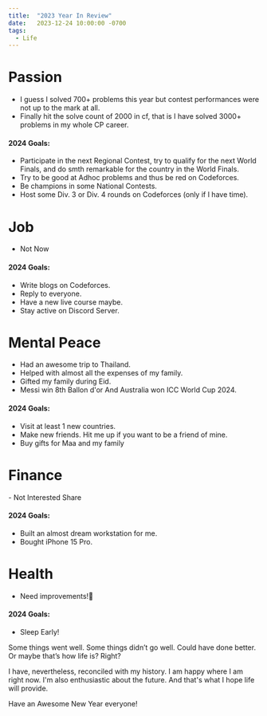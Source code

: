 ```yaml
---
title:  "2023 Year In Review"
date:   2023-12-24 10:00:00 -0700
tags:
  - Life
---
```




<h1>Passion</h1>

- I guess I solved 700+ problems this year but contest performances were not up to the mark at all.
- Finally hit the solve count of 2000 in cf, that is I have solved 3000+ problems in my whole CP career.

<h4>2024 Goals:</h4>

- Participate in the next Regional Contest, try to qualify for the next World Finals, and do smth remarkable for the country in the World Finals.
- Try to be good at Adhoc problems and thus be red on Codeforces.
- Be champions in some National Contests.
- Host some Div. 3 or Div. 4 rounds on Codeforces (only if I have time).

<h1>Job</h1>

- Not Now

<h4>2024 Goals:</h4> 

- Write blogs on Codeforces.
- Reply to everyone.
- Have a new live course maybe.
- Stay active on Discord Server.

<h1>Mental Peace</h1>

- Had an awesome trip to Thailand.
- Helped with almost all the expenses of my family.
- Gifted my family during Eid.
- Messi win 8th Ballon d'or And Australia won ICC World Cup 2024.

<h4>2024 Goals:</h4> 

- Visit at least 1 new countries.
- Make new friends. Hit me up if you want to be a friend of mine.
- Buy gifts for Maa and my family

<h1>Finance</h1>
- Not Interested Share

<h4>2024 Goals:</h4>

- Built an almost dream workstation for me.
- Bought iPhone 15 Pro.

<h1>Health</h1>

- Need improvements!🙂

<h4>2024 Goals:</h4>

- Sleep Early!

Some things went well. Some things didn’t go well. Could have done better. Or maybe that’s how life is? Right?

I have, nevertheless, reconciled with my history. I am happy where I am right now. I'm also enthusiastic about the future. And that's what I hope life will provide.

Have an Awesome New Year everyone!
